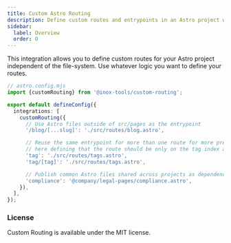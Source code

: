 ```yaml
---
title: Custom Astro Routing
description: Define custom routes and entrypoints in an Astro project without relying on the file-based routing.
sidebar:
  label: Overview
  order: 0
---
```


This integration allows you to define custom routes for your Astro project independent of the file-system. Use whatever logic you want to define your routes.

```ts
// astro.config.mjs
import {customRouting} from '@inox-tools/custom-routing';

export default defineConfig({
  integrations: [
    customRouting({
      // Use Astro files outside of src/pages as the entrypoint
      '/blog/[...slug]': './src/routes/blog.astro', 

      // Reuse the same entrypoint for more than one route for more precise control
      // here defining that the route should be only on the tag index and with a single segment
      'tag': './src/routes/tags.astro',
      'tag/[tag]': './src/routes/tags.astro', 

      // Publish common Astro files shared across projects as dependencies and use them here
      'compliance': '@company/legal-pages/compliance.astro',
    }),
  ],
});
```

### License

Custom Routing is available under the MIT license.


